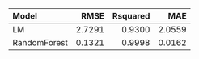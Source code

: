 |Model        |   RMSE| Rsquared|    MAE|
|:------------|------:|--------:|------:|
|LM           | 2.7291|   0.9300| 2.0559|
|RandomForest | 0.1321|   0.9998| 0.0162|
